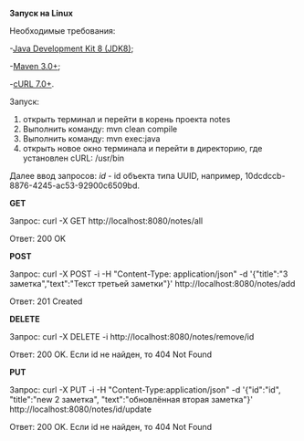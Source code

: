 **Запуск на Linux**

Необходимые требования:

-[Java Development Kit 8 (JDK8)](https://jdk8.java.net/download.html);

-[Maven 3.0+](http://maven.apache.org/download.cgi);

-[cURL 7.0+](http://curl.haxx.se/download.html).


Запуск:
1. открыть терминал и перейти в корень проекта notes
2. Выполнить команду: mvn clean compile
3. Выполнить команду: mvn exec:java
4. открыть новое окно терминала и перейти в директорию, где установлен cURL: /usr/bin

Далее ввод запросов:
*id* - id объекта типа UUID, например, 10dcdccb-8876-4245-ac53-92900c6509bd.

**GET**

Запрос:
curl -X GET http://localhost:8080/notes/all

Ответ:
200 OK


**POST**

Запрос:
curl -X POST -i -H "Content-Type: application/json" -d '{"title":"3 заметка","text":"Текст третьей заметки"}' http://localhost:8080/notes/add

Ответ:
201 Created


**DELETE**

Запрос:
curl -X DELETE -i http://localhost:8080/notes/remove/id

Ответ:
200 OK. Если id не найден, то 404 Not Found

**PUT**

Запрос:
curl -X PUT -i -H "Content-Type:application/json" -d '{"id":"id", "title":"new 2 заметка", "text":"обновлённая вторая заметка"}' http://localhost:8080/notes/id/update

Ответ:
200 OK. Если id не найден, то 404 Not Found

